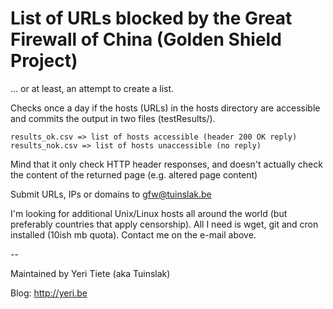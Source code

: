 # List of URLs blocked by the Great Firewall of China (Golden Shield Project)

… or at least, an attempt to create a list.

Checks once a day if the hosts (URLs) in the hosts directory are accessible and commits the output in two files (testResults/).

	results_ok.csv => list of hosts accessible (header 200 OK reply)
	results_nok.csv => list of hosts unaccessible (no reply)

Mind that it only check HTTP header responses, and doesn't actually check the content of the returned page (e.g. altered page content)	

Submit URLs, IPs or domains to <gfw@tuinslak.be>

I'm looking for additional Unix/Linux hosts all around the world (but preferably countries that apply censorship). All I need is wget, git and cron installed (10ish mb quota). Contact me on the e-mail above. 

--

Maintained by Yeri Tiete (aka Tuinslak) 

Blog: <http://yeri.be>